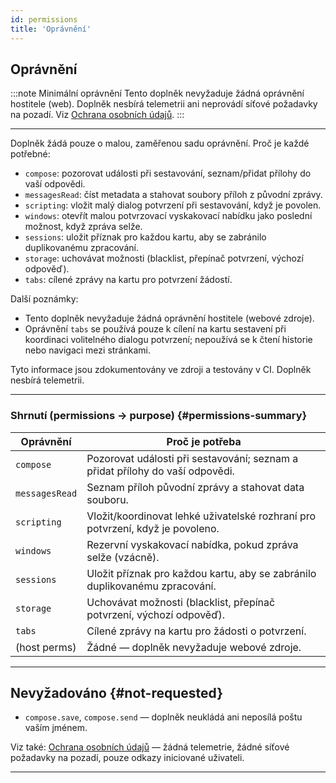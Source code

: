 ```yaml
---
id: permissions
title: 'Oprávnění'
---
```


## Oprávnění

:::note Minimální oprávnění
Tento doplněk nevyžaduje žádná oprávnění hostitele (web). Doplněk nesbírá telemetrii ani neprovádí síťové požadavky na pozadí. Viz [Ochrana osobních údajů](privacy).
:::

---

Doplněk žádá pouze o malou, zaměřenou sadu oprávnění. Proč je každé potřebné:

- `compose`: pozorovat události při sestavování, seznam/přidat přílohy do vaší odpovědi.
- `messagesRead`: číst metadata a stahovat soubory příloh z původní zprávy.
- `scripting`: vložit malý dialog potvrzení při sestavování, když je povolen.
- `windows`: otevřít malou potvrzovací vyskakovací nabídku jako poslední možnost, když zpráva selže.
- `sessions`: uložit příznak pro každou kartu, aby se zabránilo duplikovanému zpracování.
- `storage`: uchovávat možnosti (blacklist, přepínač potvrzení, výchozí odpověď).
- `tabs`: cílené zprávy na kartu pro potvrzení žádostí.

Další poznámky:

- Tento doplněk nevyžaduje žádná oprávnění hostitele (webové zdroje).
- Oprávnění `tabs` se používá pouze k cílení na kartu sestavení při koordinaci volitelného dialogu potvrzení; nepoužívá se k čtení historie nebo navigaci mezi stránkami.

Tyto informace jsou zdokumentovány ve zdroji a testovány v CI. Doplněk nesbírá telemetrii.

---

### Shrnutí (permissions → purpose) {#permissions-summary}

| Oprávnění      | Proč je potřeba                                                                |
| -------------- | ------------------------------------------------------------------------------ |
| `compose`      | Pozorovat události při sestavování; seznam a přidat přílohy do vaší odpovědi.  |
| `messagesRead` | Seznam příloh původní zprávy a stahovat data souboru.                          |
| `scripting`    | Vložit/koordinovat lehké uživatelské rozhraní pro potvrzení, když je povoleno. |
| `windows`      | Rezervní vyskakovací nabídka, pokud zpráva selže (vzácně).                     |
| `sessions`     | Uložit příznak pro každou kartu, aby se zabránilo duplikovanému zpracování.    |
| `storage`      | Uchovávat možnosti (blacklist, přepínač potvrzení, výchozí odpověď).           |
| `tabs`         | Cílené zprávy na kartu pro žádosti o potvrzení.                                |
| (host perms)   | Žádné — doplněk nevyžaduje webové zdroje.                                      |

---

## Nevyžadováno {#not-requested}

- `compose.save`, `compose.send` — doplněk neukládá ani neposílá poštu vaším jménem.

Viz také: [Ochrana osobních údajů](privacy) — žádná telemetrie, žádné síťové požadavky na pozadí, pouze odkazy iniciované uživateli.

---
